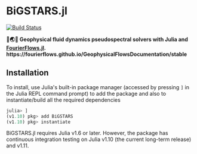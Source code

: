 # BiGSTARS.jl 

[![Build Status](https://github.com/subhk/BiGSTARS.jl/actions/workflows/CI.yml/badge.svg?branch=main)](https://github.com/subhk/BiGSTARS.jl/actions/workflows/CI.yml?query=branch%3Amain)

<!-- description -->
<p>
  <strong>💨🌏🌊 Geophysical fluid dynamics pseudospectral solvers with Julia and <a href="http://github.com/FourierFlows/FourierFlows.jl">FourierFlows.jl</a>. https://fourierflows.github.io/GeophysicalFlowsDocumentation/stable</strong>
</p>


## Installation

To install, use Julia's  built-in package manager (accessed by pressing `]` in the Julia REPL command prompt) to add the package and also to instantiate/build all the required dependencies

```julia
julia> ]
(v1.10) pkg> add BiGSTARS
(v1.10) pkg> instantiate
```

BiGSTARS.jl requires Julia v1.6 or later. However, the package has continuous integration testing on
Julia v1.10 (the current long-term release) and v1.11. 
